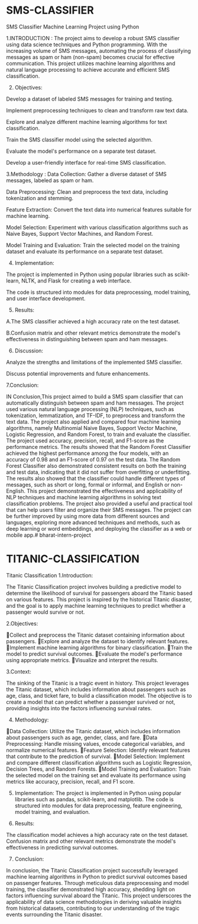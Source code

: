 # SMS-CLASSIFIER
SMS Classifier Machine Learning Project using Python

1.INTRODUCTION :
The project aims to develop a robust SMS classifier using data science techniques and Python programming. With the increasing volume of SMS messages, automating the process of classifying messages as spam or ham (non-spam) becomes crucial for effective communication. This project utilizes machine learning algorithms and natural language processing to achieve accurate and efficient SMS classification.

2. Objectives:

Develop a dataset of labeled SMS messages for training and testing.

Implement preprocessing techniques to clean and transform raw text data.

Explore and analyze different machine learning algorithms for text classification.

Train the SMS classifier model using the selected algorithm.

Evaluate the model's performance on a separate test dataset.

Develop a user-friendly interface for real-time SMS classification.


3.Methodology :
Data Collection: Gather a diverse dataset of SMS messages, labeled as spam or ham.

Data Preprocessing: Clean and preprocess the text data, including tokenization and stemming.

Feature Extraction: Convert the text data into numerical features suitable for machine learning.

Model Selection: Experiment with various classification algorithms such as Naive Bayes, Support Vector Machines, and Random Forest.

Model Training and Evaluation: Train the selected model on the training dataset and evaluate its performance on a separate test dataset.


4. Implementation:

The project is implemented in Python using popular libraries such as scikit-learn, NLTK, and Flask for creating a web interface.

The code is structured into modules for data preprocessing, model training, and user interface development.


5. Results:

A.The SMS classifier achieved a high accuracy rate on the test dataset.

B.Confusion matrix and other relevant metrics demonstrate the model's effectiveness in distinguishing between spam and ham messages.


6. Discussion:

Analyze the strengths and limitations of the implemented SMS classifier.

Discuss potential improvements and future enhancements.


7.Conclusion:

IN Conclusion,This project aimed to build a SMS spam classifier that can automatically distinguish between spam and ham messages. The project used various natural language processing (NLP) techniques, such as tokenization, lemmatization, and TF-IDF, to preprocess and transform the text data. The project also applied and compared four machine learning algorithms, namely Multinomial Naive Bayes, Support Vector Machine, Logistic Regression, and Random Forest, to train and evaluate the classifier. The project used accuracy, precision, recall, and F1-score as the performance metrics.
The results showed that the Random Forest Classifier achieved the highest performance among the four models, with an accuracy of 0.98 and an F1-score of 0.97 on the test data. The Random Forest Classifier also demonstrated consistent results on both the training and test data, indicating that it did not suffer from overfitting or underfitting. The results also showed that the classifier could handle different types of messages, such as short or long, formal or informal, and English or non-English.
This project demonstrated the effectiveness and applicability of NLP techniques and machine learning algorithms in solving text classification problems. The project also provided a useful and practical tool that can help users filter and organize their SMS messages. The project can be further improved by using more data from different sources and languages, exploring more advanced techniques and methods, such as deep learning or word embeddings, and deploying the classifier as a web or mobile app.# bharat-intern-project






# TITANIC-CLASSIFICATION
Titanic Classification
1.Introduction: 

The Titanic Classification project involves building a predictive model to determine the likelihood of survival for passengers aboard the Titanic based on various features. This project is inspired by the historical Titanic disaster, and the goal is to apply machine learning techniques to predict whether a passenger would survive or not.

2.Objectives:

Collect and preprocess the Titanic dataset containing information about passengers.
Explore and analyze the dataset to identify relevant features.
Implement machine learning algorithms for binary classification.
Train the model to predict survival outcomes.
Evaluate the model's performance using appropriate metrics.
Visualize and interpret the results.


3.Context: 

The sinking of the Titanic is a tragic event in history. This project leverages the Titanic dataset, which includes information about passengers such as age, class, and ticket fare, to build a classification model. The objective is to create a model that can predict whether a passenger survived or not, providing insights into the factors influencing survival rates.


4. Methodology:

Data Collection: Utilize the Titanic dataset, which includes information about passengers such as age, gender, class, and fare.
Data Preprocessing: Handle missing values, encode categorical variables, and normalize numerical features.
Feature Selection: Identify relevant features that contribute to the prediction of survival.
Model Selection: Implement and compare different classification algorithms such as Logistic Regression, Decision Trees, and Random Forests.
Model Training and Evaluation: Train the selected model on the training set and evaluate its performance using metrics like accuracy, precision, recall, and F1 score.


5. Implementation:
The project is implemented in Python using popular libraries such as pandas, scikit-learn, and matplotlib.
The code is structured into modules for data preprocessing, feature engineering, model training, and evaluation.

6. Results:

The classification model achieves a high accuracy rate on the test dataset.
Confusion matrix and other relevant metrics demonstrate the model's effectiveness in predicting survival outcomes.

7. Conclusion:

In conclusion, the Titanic Classification project successfully leveraged machine learning algorithms in Python to predict survival outcomes based on passenger features. Through meticulous data preprocessing and model training, the classifier demonstrated high accuracy, shedding light on factors influencing survival aboard the Titanic. This project underscores the applicability of data science methodologies in deriving valuable insights from historical datasets, contributing to our understanding of the tragic events surrounding the Titanic disaster.
